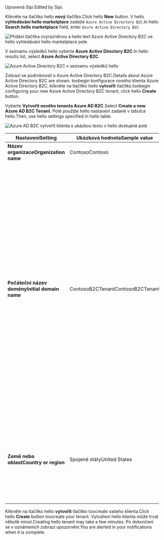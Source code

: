 <span data-ttu-id="03fdf-101">Upravená Sipi.</span><span class="sxs-lookup"><span data-stu-id="03fdf-101">Edited by Sipi.</span></span>

<span data-ttu-id="03fdf-102">Klikněte na tlačítko hello **nový** tlačítko.</span><span class="sxs-lookup"><span data-stu-id="03fdf-102">Click hello **New** button.</span></span> <span data-ttu-id="03fdf-103">V hello **vyhledávání hello marketplace** zadejte `Azure Active Directory B2C`.</span><span class="sxs-lookup"><span data-stu-id="03fdf-103">In hello **Search hello marketplace** field, enter `Azure Active Directory B2C`.</span></span>

![Přidání tlačítka zvýrazněnou a hello text Azure Active Directory B2C ve hello vyhledávání hello marketplace pole](./media/active-directory-b2c-create-tenant/find-azure-ad-b2c.png)

<span data-ttu-id="03fdf-105">V seznamu výsledků hello vyberte **Azure Active Directory B2C**.</span><span class="sxs-lookup"><span data-stu-id="03fdf-105">In hello results list, select **Azure Active Directory B2C**.</span></span>

![Azure Active Directory B2C v seznamu výsledků hello](./media/active-directory-b2c-create-tenant/find-azure-ad-b2c-result.png)

<span data-ttu-id="03fdf-107">Zobrazí se podrobnosti o Azure Active Directory B2C.</span><span class="sxs-lookup"><span data-stu-id="03fdf-107">Details about Azure Active Directory B2C are shown.</span></span> <span data-ttu-id="03fdf-108">toobegin konfigurace nového klienta Azure Active Directory B2C, klikněte na tlačítko hello **vytvořit** tlačítko.</span><span class="sxs-lookup"><span data-stu-id="03fdf-108">toobegin configuring your new Azure Active Directory B2C tenant, click hello **Create** button.</span></span>

<span data-ttu-id="03fdf-109">Vyberte **Vytvořit nového tenanta Azure AD B2C**.</span><span class="sxs-lookup"><span data-stu-id="03fdf-109">Select **Create a new Azure AD B2C Tenant**.</span></span> <span data-ttu-id="03fdf-110">Poté použijte hello nastavení zadané v tabulce hello.</span><span class="sxs-lookup"><span data-stu-id="03fdf-110">Then, use hello settings specified in hello table.</span></span>

![Azure AD B2C vytvořit klienta s ukázkou textu v hello dostupná pole](./media/active-directory-b2c-create-tenant/create-new-b2c-tenant.png)

| <span data-ttu-id="03fdf-112">Nastavení</span><span class="sxs-lookup"><span data-stu-id="03fdf-112">Setting</span></span>      | <span data-ttu-id="03fdf-113">Ukázková hodnota</span><span class="sxs-lookup"><span data-stu-id="03fdf-113">Sample value</span></span>  | <span data-ttu-id="03fdf-114">Popis</span><span class="sxs-lookup"><span data-stu-id="03fdf-114">Description</span></span>                                        |
| ------------ | ------- | -------------------------------------------------- |
| <span data-ttu-id="03fdf-115">**Název organizace**</span><span class="sxs-lookup"><span data-stu-id="03fdf-115">**Organization name**</span></span> | <span data-ttu-id="03fdf-116">Contoso</span><span class="sxs-lookup"><span data-stu-id="03fdf-116">Contoso</span></span> | <span data-ttu-id="03fdf-117">Název organizace hello.</span><span class="sxs-lookup"><span data-stu-id="03fdf-117">Name of hello organization.</span></span> | 
| <span data-ttu-id="03fdf-118">**Počáteční název domény**</span><span class="sxs-lookup"><span data-stu-id="03fdf-118">**Initial domain name**</span></span> |  <span data-ttu-id="03fdf-119">ContosoB2CTenant</span><span class="sxs-lookup"><span data-stu-id="03fdf-119">ContosoB2CTenant</span></span> | <span data-ttu-id="03fdf-120">Název domény pro klienta hello B2C.</span><span class="sxs-lookup"><span data-stu-id="03fdf-120">Domain name for hello B2C tenant.</span></span> <span data-ttu-id="03fdf-121">Ve výchozím nastavení, bude obsahovat hello počáteční název domény. microsoft.com. Název domény, který používá vaše organizace, můžete přidat později.</span><span class="sxs-lookup"><span data-stu-id="03fdf-121">By default, hello initial domain name will include .microsoft.com. You can add a domain name your organization uses later.</span></span> <span data-ttu-id="03fdf-122">Nelze vytvořit klienta s hello stejný název jako dříve odstraněné klienta.</span><span class="sxs-lookup"><span data-stu-id="03fdf-122">You cannot create a tenant with hello same name as a previously deleted tenant.</span></span> <span data-ttu-id="03fdf-123">Pokud se jedná o testovacího tenanta, zvolte název, který není určený pro produkční prostředí, například ContosoB2CTesting.</span><span class="sxs-lookup"><span data-stu-id="03fdf-123">If this is a test tenant, choose a non-production name such as ContosoB2CTesting.</span></span> |
| <span data-ttu-id="03fdf-124">**Země nebo oblast**</span><span class="sxs-lookup"><span data-stu-id="03fdf-124">**Country or region**</span></span> | <span data-ttu-id="03fdf-125">Spojené státy</span><span class="sxs-lookup"><span data-stu-id="03fdf-125">United States</span></span> | <span data-ttu-id="03fdf-126">Zvolte hello zemi nebo oblast pro adresář hello.</span><span class="sxs-lookup"><span data-stu-id="03fdf-126">Choose hello country or region for hello directory.</span></span> <span data-ttu-id="03fdf-127">Hello adresář bude vytvořen v tomto umístění a není možné později změnit.</span><span class="sxs-lookup"><span data-stu-id="03fdf-127">hello directory will be created in this location and cannot be changed later.</span></span>  |

<span data-ttu-id="03fdf-128">Klikněte na tlačítko hello **vytvořit** tlačítko toocreate vašeho klienta.</span><span class="sxs-lookup"><span data-stu-id="03fdf-128">Click hello **Create** button toocreate your tenant.</span></span> <span data-ttu-id="03fdf-129">Vytváření hello klienta může trvat několik minut.</span><span class="sxs-lookup"><span data-stu-id="03fdf-129">Creating hello tenant may take a few minutes.</span></span> <span data-ttu-id="03fdf-130">Po dokončení se v oznámeních zobrazí upozornění.</span><span class="sxs-lookup"><span data-stu-id="03fdf-130">You are alerted in your notifications when it is complete.</span></span>

